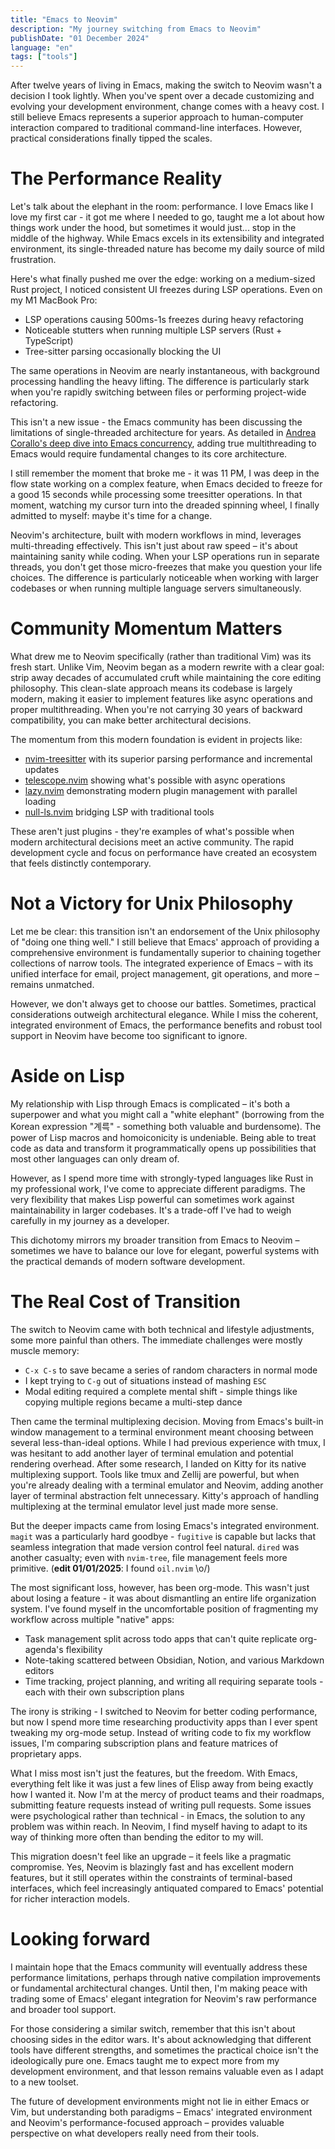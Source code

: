 ```yaml
---
title: "Emacs to Neovim"
description: "My journey switching from Emacs to Neovim"
publishDate: "01 December 2024"
language: "en"
tags: ["tools"]
---
```


After twelve years of living in Emacs, making the switch to Neovim wasn't a decision I took lightly. When you've spent over a decade customizing and evolving your development environment, change comes with a heavy cost. I still believe Emacs represents a superior approach to human-computer interaction compared to traditional command-line interfaces. However, practical considerations finally tipped the scales.

# The Performance Reality

Let's talk about the elephant in the room: performance. I love Emacs like I love my first car - it got me where I needed to go, taught me a lot about how things work under the hood, but sometimes it would just... stop in the middle of the highway. While Emacs excels in its extensibility and integrated environment, its single-threaded nature has become my daily source of mild frustration.

Here's what finally pushed me over the edge: working on a medium-sized Rust project, I noticed consistent UI freezes during LSP operations. Even on my M1 MacBook Pro:

- LSP operations causing 500ms-1s freezes during heavy refactoring
- Noticeable stutters when running multiple LSP servers (Rust + TypeScript)
- Tree-sitter parsing occasionally blocking the UI

The same operations in Neovim are nearly instantaneous, with background processing handling the heavy lifting. The difference is particularly stark when you're rapidly switching between files or performing project-wide refactoring.

This isn't a new issue - the Emacs community has been discussing the limitations of single-threaded architecture for years. As detailed in [Andrea Corallo's deep dive into Emacs concurrency](https://akrl.sdf.org/gccemacs.html), adding true multithreading to Emacs would require fundamental changes to its core architecture.


I still remember the moment that broke me - it was 11 PM, I was deep in the flow state working on a complex feature, when Emacs decided to freeze for a good 15 seconds while processing some treesitter operations. In that moment, watching my cursor turn into the dreaded spinning wheel, I finally admitted to myself: maybe it's time for a change.

Neovim's architecture, built with modern workflows in mind, leverages multi-threading effectively. This isn't just about raw speed – it's about maintaining sanity while coding. When your LSP operations run in separate threads, you don't get those micro-freezes that make you question your life choices. The difference is particularly noticeable when working with larger codebases or when running multiple language servers simultaneously.

# Community Momentum Matters

What drew me to Neovim specifically (rather than traditional Vim) was its fresh start. Unlike Vim, Neovim began as a modern rewrite with a clear goal: strip away decades of accumulated cruft while maintaining the core editing philosophy. This clean-slate approach means its codebase is largely modern, making it easier to implement features like async operations and proper multithreading. When you're not carrying 30 years of backward compatibility, you can make better architectural decisions.

The momentum from this modern foundation is evident in projects like:

- [nvim-treesitter](https://github.com/nvim-treesitter/nvim-treesitter) with its superior parsing performance and incremental updates
- [telescope.nvim](https://github.com/nvim-telescope/telescope.nvim) showing what's possible with async operations
- [lazy.nvim](https://github.com/folke/lazy.nvim) demonstrating modern plugin management with parallel loading
- [null-ls.nvim](https://github.com/jose-elias-alvarez/null-ls.nvim) bridging LSP with traditional tools

These aren't just plugins - they're examples of what's possible when modern architectural decisions meet an active community. The rapid development cycle and focus on performance have created an ecosystem that feels distinctly contemporary.

# Not a Victory for Unix Philosophy

Let me be clear: this transition isn't an endorsement of the Unix philosophy of "doing one thing well." I still believe that Emacs' approach of providing a comprehensive environment is fundamentally superior to chaining together collections of narrow tools. The integrated experience of Emacs – with its unified interface for email, project management, git operations, and more – remains unmatched.

However, we don't always get to choose our battles. Sometimes, practical considerations outweigh architectural elegance. While I miss the coherent, integrated environment of Emacs, the performance benefits and robust tool support in Neovim have become too significant to ignore.

# Aside on Lisp

My relationship with Lisp through Emacs is complicated – it's both a superpower and what you might call a "white elephant" (borrowing from the Korean expression "계륵" - something both valuable and burdensome). The power of Lisp macros and homoiconicity is undeniable. Being able to treat code as data and transform it programmatically opens up possibilities that most other languages can only dream of.

However, as I spend more time with strongly-typed languages like Rust in my professional work, I've come to appreciate different paradigms. The very flexibility that makes Lisp powerful can sometimes work against maintainability in larger codebases. It's a trade-off I've had to weigh carefully in my journey as a developer.

This dichotomy mirrors my broader transition from Emacs to Neovim – sometimes we have to balance our love for elegant, powerful systems with the practical demands of modern software development.

# The Real Cost of Transition

The switch to Neovim came with both technical and lifestyle adjustments, some more painful than others. The immediate challenges were mostly muscle memory:

- `C-x C-s` to save became a series of random characters in normal mode
- I kept trying to `C-g` out of situations instead of mashing `ESC`
- Modal editing required a complete mental shift - simple things like copying multiple regions became a multi-step dance

Then came the terminal multiplexing decision. Moving from Emacs's built-in window management to a terminal environment meant choosing between several less-than-ideal options. While I had previous experience with tmux, I was hesitant to add another layer of terminal emulation and potential rendering overhead. After some research, I landed on Kitty for its native multiplexing support. Tools like tmux and Zellij are powerful, but when you're already dealing with a terminal emulator and Neovim, adding another layer of terminal abstraction felt unnecessary. Kitty's approach of handling multiplexing at the terminal emulator level just made more sense.

But the deeper impacts came from losing Emacs's integrated environment. `magit` was a particularly hard goodbye - `fugitive` is capable but lacks that seamless integration that made version control feel natural. `dired` was another casualty; even with `nvim-tree`, file management feels more primitive. (**edit 01/01/2025**: I found `oil.nvim` \o/)

The most significant loss, however, has been org-mode. This wasn't just about losing a feature - it was about dismantling an entire life organization system. I've found myself in the uncomfortable position of fragmenting my workflow across multiple "native" apps:

- Task management split across todo apps that can't quite replicate org-agenda's flexibility
- Note-taking scattered between Obsidian, Notion, and various Markdown editors
- Time tracking, project planning, and writing all requiring separate tools - each with their own subscription plans

The irony is striking - I switched to Neovim for better coding performance, but now I spend more time researching productivity apps than I ever spent tweaking my org-mode setup. Instead of writing code to fix my workflow issues, I'm comparing subscription plans and feature matrices of proprietary apps.

What I miss most isn't just the features, but the freedom. With Emacs, everything felt like it was just a few lines of Elisp away from being exactly how I wanted it. Now I'm at the mercy of product teams and their roadmaps, submitting feature requests instead of writing pull requests. Some issues were psychological rather than technical - in Emacs, the solution to any problem was within reach. In Neovim, I find myself having to adapt to its way of thinking more often than bending the editor to my will.

This migration doesn't feel like an upgrade – it feels like a pragmatic compromise. Yes, Neovim is blazingly fast and has excellent modern features, but it still operates within the constraints of terminal-based interfaces, which feel increasingly antiquated compared to Emacs' potential for richer interaction models.

# Looking forward

I maintain hope that the Emacs community will eventually address these performance limitations, perhaps through native compilation improvements or fundamental architectural changes. Until then, I'm making peace with trading some of Emacs' elegant integration for Neovim's raw performance and broader tool support.

For those considering a similar switch, remember that this isn't about choosing sides in the editor wars. It's about acknowledging that different tools have different strengths, and sometimes the practical choice isn't the ideologically pure one. Emacs taught me to expect more from my development environment, and that lesson remains valuable even as I adapt to a new toolset.

The future of development environments might not lie in either Emacs or Vim, but understanding both paradigms – Emacs' integrated environment and Neovim's performance-focused approach – provides valuable perspective on what developers really need from their tools.
